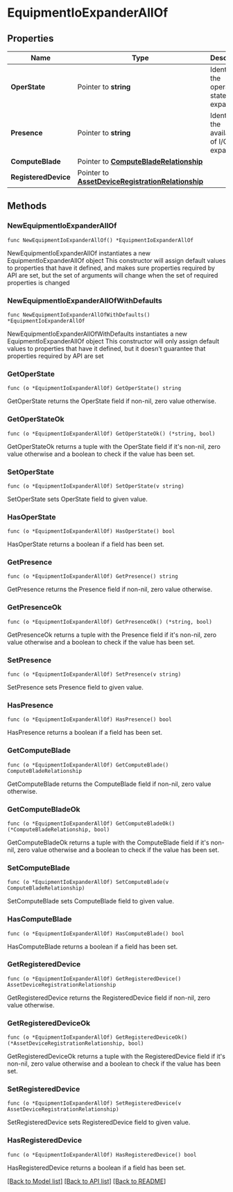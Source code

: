 # EquipmentIoExpanderAllOf

## Properties

Name | Type | Description | Notes
------------ | ------------- | ------------- | -------------
**OperState** | Pointer to **string** | Identifies the operational state of I/O expander. | [optional] [readonly] 
**Presence** | Pointer to **string** | Identifies the availability of I/O expander. | [optional] [readonly] 
**ComputeBlade** | Pointer to [**ComputeBladeRelationship**](compute.Blade.Relationship.md) |  | [optional] 
**RegisteredDevice** | Pointer to [**AssetDeviceRegistrationRelationship**](asset.DeviceRegistration.Relationship.md) |  | [optional] 

## Methods

### NewEquipmentIoExpanderAllOf

`func NewEquipmentIoExpanderAllOf() *EquipmentIoExpanderAllOf`

NewEquipmentIoExpanderAllOf instantiates a new EquipmentIoExpanderAllOf object
This constructor will assign default values to properties that have it defined,
and makes sure properties required by API are set, but the set of arguments
will change when the set of required properties is changed

### NewEquipmentIoExpanderAllOfWithDefaults

`func NewEquipmentIoExpanderAllOfWithDefaults() *EquipmentIoExpanderAllOf`

NewEquipmentIoExpanderAllOfWithDefaults instantiates a new EquipmentIoExpanderAllOf object
This constructor will only assign default values to properties that have it defined,
but it doesn't guarantee that properties required by API are set

### GetOperState

`func (o *EquipmentIoExpanderAllOf) GetOperState() string`

GetOperState returns the OperState field if non-nil, zero value otherwise.

### GetOperStateOk

`func (o *EquipmentIoExpanderAllOf) GetOperStateOk() (*string, bool)`

GetOperStateOk returns a tuple with the OperState field if it's non-nil, zero value otherwise
and a boolean to check if the value has been set.

### SetOperState

`func (o *EquipmentIoExpanderAllOf) SetOperState(v string)`

SetOperState sets OperState field to given value.

### HasOperState

`func (o *EquipmentIoExpanderAllOf) HasOperState() bool`

HasOperState returns a boolean if a field has been set.

### GetPresence

`func (o *EquipmentIoExpanderAllOf) GetPresence() string`

GetPresence returns the Presence field if non-nil, zero value otherwise.

### GetPresenceOk

`func (o *EquipmentIoExpanderAllOf) GetPresenceOk() (*string, bool)`

GetPresenceOk returns a tuple with the Presence field if it's non-nil, zero value otherwise
and a boolean to check if the value has been set.

### SetPresence

`func (o *EquipmentIoExpanderAllOf) SetPresence(v string)`

SetPresence sets Presence field to given value.

### HasPresence

`func (o *EquipmentIoExpanderAllOf) HasPresence() bool`

HasPresence returns a boolean if a field has been set.

### GetComputeBlade

`func (o *EquipmentIoExpanderAllOf) GetComputeBlade() ComputeBladeRelationship`

GetComputeBlade returns the ComputeBlade field if non-nil, zero value otherwise.

### GetComputeBladeOk

`func (o *EquipmentIoExpanderAllOf) GetComputeBladeOk() (*ComputeBladeRelationship, bool)`

GetComputeBladeOk returns a tuple with the ComputeBlade field if it's non-nil, zero value otherwise
and a boolean to check if the value has been set.

### SetComputeBlade

`func (o *EquipmentIoExpanderAllOf) SetComputeBlade(v ComputeBladeRelationship)`

SetComputeBlade sets ComputeBlade field to given value.

### HasComputeBlade

`func (o *EquipmentIoExpanderAllOf) HasComputeBlade() bool`

HasComputeBlade returns a boolean if a field has been set.

### GetRegisteredDevice

`func (o *EquipmentIoExpanderAllOf) GetRegisteredDevice() AssetDeviceRegistrationRelationship`

GetRegisteredDevice returns the RegisteredDevice field if non-nil, zero value otherwise.

### GetRegisteredDeviceOk

`func (o *EquipmentIoExpanderAllOf) GetRegisteredDeviceOk() (*AssetDeviceRegistrationRelationship, bool)`

GetRegisteredDeviceOk returns a tuple with the RegisteredDevice field if it's non-nil, zero value otherwise
and a boolean to check if the value has been set.

### SetRegisteredDevice

`func (o *EquipmentIoExpanderAllOf) SetRegisteredDevice(v AssetDeviceRegistrationRelationship)`

SetRegisteredDevice sets RegisteredDevice field to given value.

### HasRegisteredDevice

`func (o *EquipmentIoExpanderAllOf) HasRegisteredDevice() bool`

HasRegisteredDevice returns a boolean if a field has been set.


[[Back to Model list]](../README.md#documentation-for-models) [[Back to API list]](../README.md#documentation-for-api-endpoints) [[Back to README]](../README.md)


